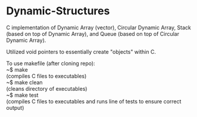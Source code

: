 # Dynamic-Structures

C implementation of Dynamic Array (vector), Circular Dynamic Array, Stack (based on top of Dynamic Array), and Queue (based on top of Circular Dynamic Array).

Utilized void pointers to essentially create "objects" within C.

To use makefile (after cloning repo):</br>
~$ make</br>
(compiles C files to executables)</br>
~$ make clean</br>
(cleans directory of executables)</br>
~$ make test</br>
(compiles C files to executables and runs line of tests to ensure correct output)
